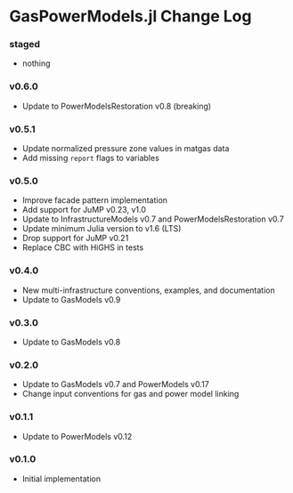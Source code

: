 GasPowerModels.jl Change Log
============================

### staged
- nothing

### v0.6.0
- Update to PowerModelsRestoration v0.8 (breaking)

### v0.5.1
- Update normalized pressure zone values in matgas data
- Add missing `report` flags to variables

### v0.5.0
- Improve facade pattern implementation
- Add support for JuMP v0.23, v1.0
- Update to InfrastructureModels v0.7 and PowerModelsRestoration v0.7
- Update minimum Julia version to v1.6 (LTS)
- Drop support for JuMP v0.21
- Replace CBC with HiGHS in tests

### v0.4.0
- New multi-infrastructure conventions, examples, and documentation
- Update to GasModels v0.9

### v0.3.0
- Update to GasModels v0.8

### v0.2.0
- Update to GasModels v0.7 and PowerModels v0.17
- Change input conventions for gas and power model linking

### v0.1.1
- Update to PowerModels v0.12

### v0.1.0
- Initial implementation
